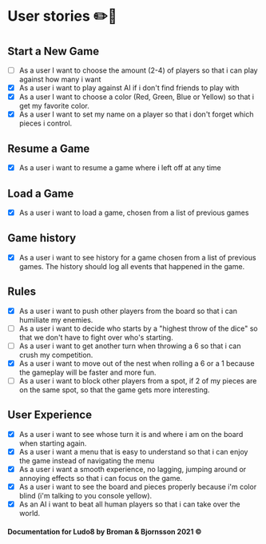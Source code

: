 # User stories :pencil2::page_with_curl:
 
## Start a New Game
- [ ] As a user I want to choose the amount (2-4) of players so that i can play against how many i want
- [x] As a user i want to play against AI if i don't find friends to play with
- [x] As a user I want to choose a color (Red, Green, Blue or Yellow) so that i get my favorite color.
- [x] As a user I want to set my name on a player so that i don't forget which pieces i control.
 
## Resume a Game
- [x] As a user i want to resume a game where i left off at any time 

## Load a Game
- [x] As a user i want to load a game, chosen from a list of previous games

## Game history
- [x] As a user i want to see history for a game chosen from a list of previous games. The history should log all events that happened in the game.

## Rules
- [x] As a user i want to push other players from the board so that i can humiliate my enemies.
- [ ] As a user i want to decide who starts by a "highest throw of the dice" so that we don't have to fight over who's starting. 
- [ ] As a user i want to get another turn when throwing a 6 so that i can crush my competition.
- [x] As a user i want to move out of the nest when rolling a 6 or a 1 because the gameplay will be faster and more fun.
- [ ] As a user i want to block other players from a spot, if 2 of my pieces are on the same spot, so that the game gets more interesting.

## User Experience
- [x] As a user i want to see whose turn it is and where i am on the board when starting again.
- [x] As a user i want a menu that is easy to understand so that i can enjoy the game instead of navigating the menu
- [x] As a user i want a smooth experience, no lagging, jumping around or annoying effects so that i can focus on the game.
- [x] As a user i want to see the board and pieces properly because i'm color blind (i'm talking to you console yellow).
- [x] As an AI i want to beat all human players so that i can take over the world. 

#### Documentation for Ludo8 by Broman & Bjornsson 2021 ©
